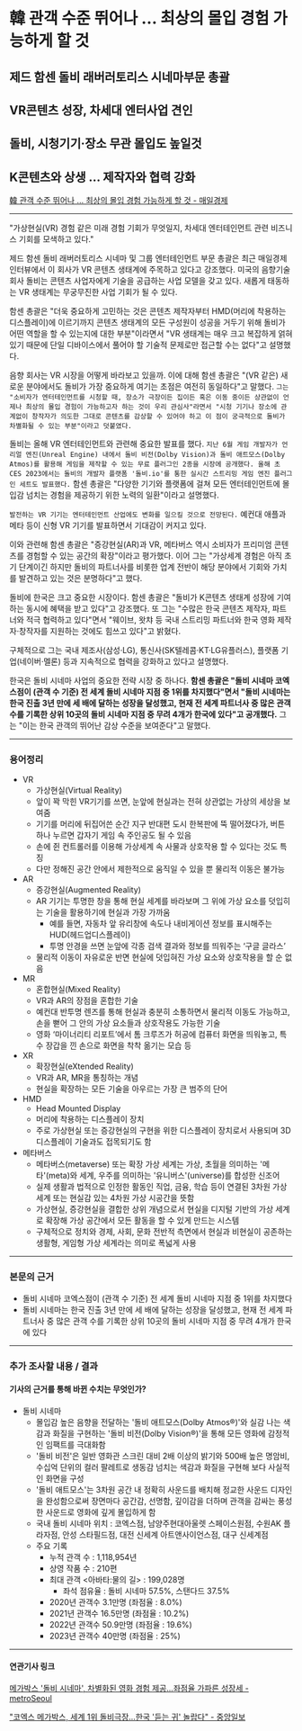 # 韓 관객 수준 뛰어나 … 최상의 몰입 경험 가능하게 할 것
## 제드 함센 돌비 래버러토리스 시네마부문 총괄
## VR콘텐츠 성장, 차세대 엔터사업 견인
## 돌비, 시청기기·장소 무관 몰입도 높일것
## K콘텐츠와 상생 … 제작자와 협력 강화
[韓 관객 수준 뛰어나 … 최상의 몰입 경험 가능하게 할 것 - 매일경제](https://n.news.naver.com/article/newspaper/009/0005203467?date=20231024)

---

"가상현실(VR) 경험 같은 미래 경험 기회가 무엇일지, 차세대 엔터테인먼트 관련 비즈니스 기회를 모색하고 있다."

제드 함센 돌비 래버러토리스 시네마 및 그룹 엔터테인먼트 부문 총괄은 최근 매일경제 인터뷰에서 이 회사가 VR 콘텐츠 생태계에 주목하고 있다고 강조했다. 미국의 음향기술 회사 돌비는 콘텐츠 사업자에게 기술을 공급하는 사업 모델을 갖고 있다. 새롭게 태동하는 VR 생태계는 무궁무진한 사업 기회가 될 수 있다.

함센 총괄은 "더욱 중요하게 고민하는 것은 콘텐츠 제작자부터 HMD(머리에 착용하는 디스플레이)에 이르기까지 콘텐츠 생태계의 모든 구성원이 성공을 거두기 위해 돌비가 어떤 역할을 할 수 있는지에 대한 부분"이라면서 "VR 생태계는 매우 크고 복잡하게 얽혀 있기 때문에 단일 디바이스에서 풀어야 할 기술적 문제로만 접근할 수는 없다"고 설명했다.

음향 회사는 VR 시장을 어떻게 바라보고 있을까. 이에 대해 함센 총괄은 "(VR 같은) 새로운 분야에서도 돌비가 가장 중요하게 여기는 초점은 여전히 동일하다"고 말했다. `그는 "소비자가 엔터테인먼트를 시청할 때, 장소가 극장이든 집이든 혹은 이동 중이든 상관없이 언제나 최상의 몰입 경험이 가능하고자 하는 것이 우리 관심사"라면서 "시청 기기나 장소에 관계없이 창작자가 의도한 그대로 콘텐츠를 감상할 수 있어야 하고 이 점이 궁극적으로 돌비가 차별화될 수 있는 부분"이라고 덧붙였다.`

돌비는 올해 VR 엔터테인먼트와 관련해 중요한 발표를 했다. `지난 6월 게임 개발자가 언리얼 엔진(Unreal Engine) 내에서 돌비 비전(Dolby Vision)과 돌비 애트모스(Dolby Atmos)를 활용해 게임을 제작할 수 있는 무료 플러그인 2종을 시장에 공개했다. 올해 초 CES 2023에서는 돌비의 개발자 플랫폼 '돌비.io'를 통한 실시간 스트리밍 게임 엔진 플러그인 세트도 발표했다.` 함센 총괄은 "다양한 기기와 플랫폼에 걸쳐 모든 엔터테인먼트에 몰입감 넘치는 경험을 제공하기 위한 노력의 일환"이라고 설명했다.

`발전하는 VR 기기는 엔터테인먼트 산업에도 변화를 일으킬 것으로 전망된다.` 예컨대 애플과 메타 등이 신형 VR 기기를 발표하면서 기대감이 커지고 있다.

이와 관련해 함센 총괄은 "증강현실(AR)과 VR, 메타버스 역시 소비자가 프리미엄 콘텐츠를 경험할 수 있는 공간의 확장"이라고 평가했다. 이어 그는 "가상세계 경험은 아직 초기 단계이긴 하지만 돌비의 파트너사를 비롯한 업계 전반이 해당 분야에서 기회와 가치를 발견하고 있는 것은 분명하다"고 했다.

돌비에 한국은 크고 중요한 시장이다. 함센 총괄은 "돌비가 K콘텐츠 생태계 성장에 기여하는 동시에 혜택을 받고 있다"고 강조했다. 또 그는 "수많은 한국 콘텐츠 제작자, 파트너와 적극 협력하고 있다"면서 "웨이브, 왓챠 등 국내 스트리밍 파트너와 한국 영화 제작자·창작자를 지원하는 것에도 힘쓰고 있다"고 밝혔다.

구체적으로 그는 국내 제조사(삼성·LG), 통신사(SK텔레콤·KT·LG유플러스), 플랫폼 기업(네이버·멜론) 등과 지속적으로 협력을 강화하고 있다고 설명했다.

한국은 돌비 시네마 사업의 중요한 전략 시장 중 하나다. **함센 총괄은 "돌비 시네마 코엑스점이 (관객 수 기준) 전 세계 돌비 시네마 지점 중 1위를 차지했다"면서 "돌비 시네마는 한국 진출 3년 만에 세 배에 달하는 성장을 달성했고, 현재 전 세계 파트너사 중 많은 관객 수를 기록한 상위 10곳의 돌비 시네마 지점 중 무려 4개가 한국에 있다"고 공개했다.** 그는 "이는 한국 관객의 뛰어난 감상 수준을 보여준다"고 말했다.

---

### 용어정리

* VR
    * 가상현실(Virtual Reality)
    * 앞이 꽉 막힌 VR기기를 쓰면, 눈앞에 현실과는 전혀 상관없는 가상의 세상을 보여줌
    * 기기를 머리에 뒤집어쓴 순간 지구 반대편 도시 한복판에 뚝 떨어졌다가, 버튼 하나 누르면 갑자기 게임 속 주인공도 될 수 있음
    * 손에 쥔 컨트롤러를 이용해 가상세계 속 사물과 상호작용 할 수 있다는 것도 특징
    * 다만 정해진 공간 안에서 제한적으로 움직일 수 있을 뿐 물리적 이동은 불가능
* AR
    * 증강현실(Augmented Reality)
    * AR 기기는 투명한 창을 통해 현실 세계를 바라보며 그 위에 가상 요소를 덧입히는 기술을 활용하기에 현실과 가장 가까움
        * 예를 들면, 자동차 앞 유리창에 속도나 내비게이션 정보를 표시해주는 HUD(헤드업디스플레이)
        * 투명 안경을 쓰면 눈앞에 각종 검색 결과와 정보를 띄워주는 ‘구글 글라스’ 
    * 물리적 이동이 자유로운 반면 현실에 덧입혀진 가상 요소와 상호작용을 할 순 없음
* MR
    * 혼합현실(Mixed Reality)
    * VR과 AR의 장점을 혼합한 기술
    * 예컨대 반투명 렌즈를 통해 현실과 충분히 소통하면서 물리적 이동도 가능하고, 손을 뻗어 그 안의 가상 요소들과 상호작용도 가능한 기술
    * 영화 ‘마이너리티 리포트’에서 톰 크루즈가 허공에 컴퓨터 화면을 띄워놓고, 특수 장갑을 낀 손으로 화면을 착착 옮기는 모습 등
* XR
    * 확장현실(eXtended Reality)
    *  VR과 AR, MR을 통칭하는 개념
    * 현실을 확장하는 모든 기술을 아우르는 가장 큰 범주의 단어
* HMD
    * Head Mounted Display
    * 머리에 착용하는 디스플레이 장치
    * 주로 가상현실 또는 증강현실의 구현을 위한 디스플레이 장치로서 사용되며 3D 디스플레이 기술과도 접목되기도 함
* 메타버스
    * 메타버스(metaverse) 또는 확장 가상 세계는 가상, 초월을 의미하는 '메타'(meta)와 세계, 우주를 의미하는 '유니버스'(universe)를 합성한 신조어
    * 실제 생활과 법적으로 인정한 활동인 직업, 금융, 학습 등이 연결된 3차원 가상 세계 또는 현실감 있는 4차원 가상 시공간을 뜻함
    * 가상현실, 증강현실을 결합한 상위 개념으로서 현실을 디지털 기반의 가상 세계로 확장해 가상 공간에서 모든 활동을 할 수 있게 만드는 시스템
    * 구체적으로 정치와 경제, 사회, 문화 전반적 측면에서 현실과 비현실이 공존하는 생활형, 게임형 가상 세계라는 의미로 폭넓게 사용

---

### 본문의 근거 

* 돌비 시네마 코엑스점이 (관객 수 기준) 전 세계 돌비 시네마 지점 중 1위를 차지했다 
* 돌비 시네마는 한국 진출 3년 만에 세 배에 달하는 성장을 달성했고, 현재 전 세계 파트너사 중 많은 관객 수를 기록한 상위 10곳의 돌비 시네마 지점 중 무려 4개가 한국에 있다

---

### 추가 조사할 내용 / 결과 
#### 기사의 근거를 통해 바뀐 수치는 무엇인가?

* 돌비 시네마
    * 몰입감 높은 음향을 전달하는 '돌비 애트모스(Dolby Atmos®)'와 실감 나는 색감과 화질을 구현하는 '돌비 비전(Dolby Vision®)'을 통해 모든 영화에 감정적인 임팩트를 극대화함
    * '돌비 비전'은 일반 영화관 스크린 대비 2배 이상의 밝기와 500배 높은 명암비, 수십억 단위의 컬러 팔레트로 생동감 넘치는 색감과 화질을 구현해 보다 사실적인 화면을 구성
    *  '돌비 애트모스'는 3차원 공간 내 정확히 사운드를 배치해 정교한 사운드 디자인을 완성함으로써 장면마다 공간감, 선명함, 깊이감을 더하며 관객을 감싸는 풍성한 사운드로 영화에 깊게 몰입하게 함
    * 국내 돌비 시네마 위치 : 코엑스점, 남양주현대아울렛 스페이스원점, 수원AK 플라자점, 안성 스타필드점, 대전 신세계 아트앤사이언스점, 대구 신세계점
    * 주요 기록
        * 누적 관객 수 : 1,118,954년
        * 상영 작품 수 : 210편
        * 최대 관객 <아바타:물의 길> : 199,028명
            * 좌석 점유율 : 돌비 시네마 57.5%, 스탠다드 37.5%
        * 2020년 관객수 3.1만명 (좌점율 : 8.0%)
        * 2021년 관객수 16.5만명 (좌점율 : 10.2%)
        * 2022년 관객수 50.9만명 (좌점율 : 19.6%)
        * 2023년 관객수 40만명 (좌점율 : 25%)

--- 

#### 연관기사 링크

[메가박스 '돌비 시네마', 차별화된 영화 경험 제공…좌점율 가파른 성장세 - metroSeoul](https://www.metroseoul.co.kr/article/20230813500069)

["코엑스 메가박스, 세계 1위 돌비극장…한국 '듣는 귀' 놀랍다" - 중앙일보](https://www.joongang.co.kr/article/25183764#home)

